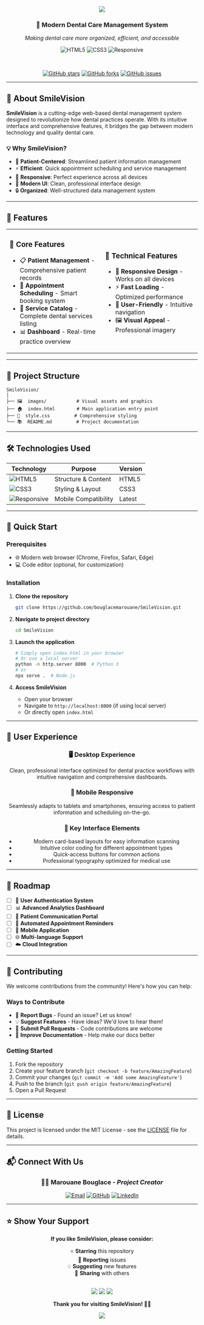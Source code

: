 <p align="center">
  <img src="https://capsule-render.vercel.app/api?type=waving&color=gradient&height=100&section=header&text=SmileVision&fontSize=40&fontColor=fff&animation=twinkling"/>
</p>

<div align="center">
  <h3>🦷 Modern Dental Care Management System</h3>
  <p><em>Making dental care more organized, efficient, and accessible</em></p>
  
  ![HTML5](https://img.shields.io/badge/html5-%23E34F26.svg?style=for-the-badge&logo=html5&logoColor=white)
  ![CSS3](https://img.shields.io/badge/css3-%231572B6.svg?style=for-the-badge&logo=css3&logoColor=white)
  ![Responsive](https://img.shields.io/badge/Responsive-Design-blue?style=for-the-badge)
  
  <br>
  
  [![GitHub stars](https://img.shields.io/github/stars/bouglacemarouane/SmileVision?style=social)](https://github.com/bouglacemarouane/SmileVision)
  [![GitHub forks](https://img.shields.io/github/forks/bouglacemarouane/SmileVision?style=social)](https://github.com/bouglacemarouane/SmileVision)
  [![GitHub issues](https://img.shields.io/github/issues/bouglacemarouane/SmileVision)](https://github.com/bouglacemarouane/SmileVision/issues)
</div>

---

## 🌟 About SmileVision

**SmileVision** is a cutting-edge web-based dental management system designed to revolutionize how dental practices operate. With its intuitive interface and comprehensive features, it bridges the gap between modern technology and quality dental care.

### 💡 Why SmileVision?

- 🎯 **Patient-Centered**: Streamlined patient information management
- ⚡ **Efficient**: Quick appointment scheduling and service management
- 📱 **Responsive**: Perfect experience across all devices
- 🎨 **Modern UI**: Clean, professional interface design
- 🔒 **Organized**: Well-structured data management system

---

## 🚀 Features

<table>
<tr>
<td width="50%">

### 🏥 Core Features
- 📋 **Patient Management** - Comprehensive patient records
- 📅 **Appointment Scheduling** - Smart booking system
- 🦷 **Service Catalog** - Complete dental services listing
- 📊 **Dashboard** - Real-time practice overview

</td>
<td width="50%">

### 🎨 Technical Features
- 📱 **Responsive Design** - Works on all devices
- ⚡ **Fast Loading** - Optimized performance
- 🎯 **User-Friendly** - Intuitive navigation
- 🖼️ **Visual Appeal** - Professional imagery

</td>
</tr>
</table>

---

## 📁 Project Structure

```
SmileVision/
│
├── 🖼️  images/           # Visual assets and graphics
├── 🏠  index.html        # Main application entry point
├── 🎨  style.css         # Comprehensive styling
└── 📚  README.md         # Project documentation
```

---

## 🛠️ Technologies Used

<div align="center">

| Technology | Purpose | Version |
|------------|---------|---------|
| ![HTML5](https://img.shields.io/badge/-HTML5-E34F26?style=flat-square&logo=html5&logoColor=white) | Structure & Content | HTML5 |
| ![CSS3](https://img.shields.io/badge/-CSS3-1572B6?style=flat-square&logo=css3&logoColor=white) | Styling & Layout | CSS3 |
| ![Responsive](https://img.shields.io/badge/-Responsive_Design-00D4AA?style=flat-square&logo=css3&logoColor=white) | Mobile Compatibility | Latest |

</div>

---

## 🚀 Quick Start

### Prerequisites
- 🌐 Modern web browser (Chrome, Firefox, Safari, Edge)
- 💻 Code editor (optional, for customization)

### Installation

1. **Clone the repository**
   ```bash
   git clone https://github.com/bouglacemarouane/SmileVision.git
   ```

2. **Navigate to project directory**
   ```bash
   cd SmileVision
   ```

3. **Launch the application**
   ```bash
   # Simply open index.html in your browser
   # Or use a local server
   python -m http.server 8000  # Python 3
   # or
   npx serve .  # Node.js
   ```

4. **Access SmileVision**
   - Open your browser
   - Navigate to `http://localhost:8000` (if using local server)
   - Or directly open `index.html`

---

## 🎨 User Experience

<div align="center">

### 🖥️ **Desktop Experience**
Clean, professional interface optimized for dental practice workflows with intuitive navigation and comprehensive dashboards.

### 📱 **Mobile Responsive**
Seamlessly adapts to tablets and smartphones, ensuring access to patient information and scheduling on-the-go.

### 🎯 **Key Interface Elements**
- Modern card-based layouts for easy information scanning
- Intuitive color coding for different appointment types
- Quick-access buttons for common actions
- Professional typography optimized for medical use

</div>

---

## 🎯 Roadmap

- [ ] 🔐 **User Authentication System**
- [ ] 📊 **Advanced Analytics Dashboard**
- [ ] 💬 **Patient Communication Portal**
- [ ] 🔔 **Automated Appointment Reminders**
- [ ] 📱 **Mobile Application**
- [ ] 🌐 **Multi-language Support**
- [ ] ☁️ **Cloud Integration**

---

## 🤝 Contributing

We welcome contributions from the community! Here's how you can help:

### Ways to Contribute
- 🐛 **Report Bugs** - Found an issue? Let us know!
- 💡 **Suggest Features** - Have ideas? We'd love to hear them!
- 🔧 **Submit Pull Requests** - Code contributions are welcome
- 📖 **Improve Documentation** - Help make our docs better

### Getting Started
1. Fork the repository
2. Create your feature branch (`git checkout -b feature/AmazingFeature`)
3. Commit your changes (`git commit -m 'Add some AmazingFeature'`)
4. Push to the branch (`git push origin feature/AmazingFeature`)
5. Open a Pull Request

---

## 📄 License

This project is licensed under the MIT License - see the [LICENSE](LICENSE) file for details.

---

## 📬 Connect With Us

<div align="center">

### 👨‍💻 **Marouane Bouglace** - *Project Creator*

[![Email](https://img.shields.io/badge/Email-bouglacemarouane@gmail.com-red?style=for-the-badge&logo=gmail&logoColor=white)](mailto:bouglacemarouane@gmail.com)
[![GitHub](https://img.shields.io/badge/GitHub-bouglacemarouane-black?style=for-the-badge&logo=github&logoColor=white)](https://github.com/bouglacemarouane)
[![LinkedIn](https://img.shields.io/badge/LinkedIn-Marouane%20Bouglace-blue?style=for-the-badge&logo=linkedin&logoColor=white)](https://linkedin.com/in/marouane-bouglace)

</div>

---

## ⭐ Show Your Support

<div align="center">

**If you like SmileVision, please consider:**

⭐ **Starring** this repository  
🐛 **Reporting** issues  
💡 **Suggesting** new features  
📢 **Sharing** with others  

<br>

<img src="https://forthebadge.com/images/badges/built-with-love.svg"/>
<img src="https://forthebadge.com/images/badges/made-with-javascript.svg"/>
<img src="https://forthebadge.com/images/badges/open-source.svg"/>

**Thank you for visiting SmileVision! 🦷✨**

</div>

<p align="center">
  <img src="https://capsule-render.vercel.app/api?type=waving&color=gradient&height=60&section=footer"/>
</p>
